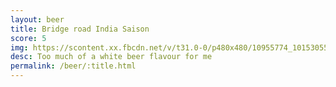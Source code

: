 ```yaml
---
layout: beer
title: Bridge road India Saison
score: 5
img: https://scontent.xx.fbcdn.net/v/t31.0-0/p480x480/10955774_10153055726098745_2456265276299415480_o.jpg?oh=a75803ad1e922c723144ff2c013b9f5d&oe=591180F4
desc: Too much of a white beer flavour for me
permalink: /beer/:title.html
---
```

